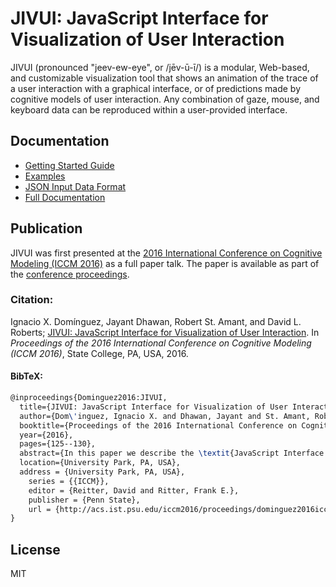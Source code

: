 # JIVUI: **J**avaScript **I**nterface for **V**isualization of **U**ser **I**nteraction

JIVUI (pronounced "jeev-ew-eye", or /jēv-ū-ī/) is a modular, Web-based, and customizable visualization tool that shows an animation of the trace of a user interaction with a graphical interface, or of predictions made by cognitive models of user interaction. Any combination of gaze, mouse, and keyboard data can be reproduced within a user-provided interface.

## Documentation

 * [Getting Started Guide](docs/getting_started.md)
 * [Examples](examples/README.md)
 * [JSON Input Data Format](docs/data_format.md)
 * [Full Documentation](docs/README.md)

## Publication

JIVUI was first presented at the [2016 International Conference on Cognitive Modeling (ICCM 2016)](http://acs.ist.psu.edu/iccm2016/) as a full paper talk. The paper is available as part of the [conference proceedings](http://acs.ist.psu.edu/iccm2016/schedule/proceedings/).


### Citation:

Ignacio X. Domínguez, Jayant Dhawan, Robert St. Amant, and David L. Roberts; [JIVUI: JavaScript Interface for Visualization of User Interaction](http://go.ncsu.edu/jivui). In *Proceedings of the 2016 International Conference on Cognitive Modeling (ICCM 2016)*, State College, PA, USA, 2016.

#### BibTeX:

```latex
@inproceedings{Dominguez2016:JIVUI,
  title={JIVUI: JavaScript Interface for Visualization of User Interaction},
  author={Dom\'inguez, Ignacio X. and Dhawan, Jayant and St. Amant, Robert and Roberts, David L.},
  booktitle={Proceedings of the 2016 International Conference on Cognitive Modeling (ICCM 2016)},
  year={2016},
  pages={125--130},
  abstract={In this paper we describe the \textit{JavaScript Interface for Visualization of User Interaction} (JIVUI): a modular, Web-based, and customizable visualization tool that shows an animation of the trace of a user interaction with a graphical interface, or of predictions made by cognitive models of user interaction. Any combination of gaze, mouse, and keyboard data can be reproduced within a user-provided interface. Although customizable, the tool includes a series of plug-ins to support common visualization tasks, including a timeline of input device events and perceptual and cognitive operators based on the Model Human Processor and TYPIST. We talk about our use of this tool to support hypothesis generation, assumption validation, and to guide our modeling efforts.},
  location={University Park, PA, USA},
  address = {University Park, PA, USA},
	series = {{ICCM}},
	editor = {Reitter, David and Ritter, Frank E.},
	publisher = {Penn State},
	url = {http://acs.ist.psu.edu/iccm2016/proceedings/dominguez2016iccmB.pdf}
}
```

## License

MIT
